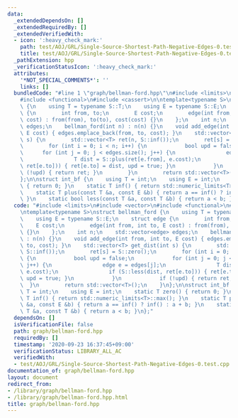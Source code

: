 ```yaml
---
data:
  _extendedDependsOn: []
  _extendedRequiredBy: []
  _extendedVerifiedWith:
  - icon: ':heavy_check_mark:'
    path: test/AOJ/GRL/Single-Source-Shortest-Path-Negative-Edges-0.test.cpp
    title: test/AOJ/GRL/Single-Source-Shortest-Path-Negative-Edges-0.test.cpp
  _pathExtension: hpp
  _verificationStatusIcon: ':heavy_check_mark:'
  attributes:
    '*NOT_SPECIAL_COMMENTS*': ''
    links: []
  bundledCode: "#line 1 \"graph/bellman-ford.hpp\"\n#include <limits>\n#include <vector>\n\
    #include <functional>\n#include <cassert>\n\ntemplate<typename S>\nstruct bellman_ford\
    \ {\n    using T = typename S::T;\n    using E = typename S::E;\n    struct edge\
    \ {\n        int from, to;\n        E cost;\n        edge(int from, int to, E\
    \ cost) : from(from), to(to), cost(cost) {}\n    };\n    int n;\n    std::vector<edge>\
    \ edges;\n    bellman_ford(int n) : n(n) {}\n    void add_edge(int from, int to,\
    \ E cost) { edges.emplace_back(from, to, cost); }\n    std::vector<T> get_dist(int\
    \ s) {\n        std::vector<T> ret(n, S::inf());\n        ret[s] = S::zero();\n\
    \        for (int i = 0; i < n; i++) {\n            bool upd = false;\n      \
    \      for (int j = 0; j < edges.size(); j++) {\n                edge e = edges[j];\n\
    \                T dist = S::plus(ret[e.from], e.cost);\n                if (S::less(dist,\
    \ ret[e.to])) { ret[e.to] = dist, upd = true; }\n            }\n            if\
    \ (!upd) { return ret; }\n        }\n        return std::vector<T>();\n    }\n\
    };\n\nstruct int_bf {\n    using T = int;\n    using E = int;\n    static T zero()\
    \ { return 0; }\n    static T inf() { return std::numeric_limits<T>::max(); }\n\
    \    static T plus(const T &a, const E &b) { return a == inf() ? inf() : a + b;\
    \ }\n    static bool less(const T &a, const T &b) { return a < b; }\n};\n"
  code: "#include <limits>\n#include <vector>\n#include <functional>\n#include <cassert>\n\
    \ntemplate<typename S>\nstruct bellman_ford {\n    using T = typename S::T;\n\
    \    using E = typename S::E;\n    struct edge {\n        int from, to;\n    \
    \    E cost;\n        edge(int from, int to, E cost) : from(from), to(to), cost(cost)\
    \ {}\n    };\n    int n;\n    std::vector<edge> edges;\n    bellman_ford(int n)\
    \ : n(n) {}\n    void add_edge(int from, int to, E cost) { edges.emplace_back(from,\
    \ to, cost); }\n    std::vector<T> get_dist(int s) {\n        std::vector<T> ret(n,\
    \ S::inf());\n        ret[s] = S::zero();\n        for (int i = 0; i < n; i++)\
    \ {\n            bool upd = false;\n            for (int j = 0; j < edges.size();\
    \ j++) {\n                edge e = edges[j];\n                T dist = S::plus(ret[e.from],\
    \ e.cost);\n                if (S::less(dist, ret[e.to])) { ret[e.to] = dist,\
    \ upd = true; }\n            }\n            if (!upd) { return ret; }\n      \
    \  }\n        return std::vector<T>();\n    }\n};\n\nstruct int_bf {\n    using\
    \ T = int;\n    using E = int;\n    static T zero() { return 0; }\n    static\
    \ T inf() { return std::numeric_limits<T>::max(); }\n    static T plus(const T\
    \ &a, const E &b) { return a == inf() ? inf() : a + b; }\n    static bool less(const\
    \ T &a, const T &b) { return a < b; }\n};"
  dependsOn: []
  isVerificationFile: false
  path: graph/bellman-ford.hpp
  requiredBy: []
  timestamp: '2020-09-23 16:37:45+09:00'
  verificationStatus: LIBRARY_ALL_AC
  verifiedWith:
  - test/AOJ/GRL/Single-Source-Shortest-Path-Negative-Edges-0.test.cpp
documentation_of: graph/bellman-ford.hpp
layout: document
redirect_from:
- /library/graph/bellman-ford.hpp
- /library/graph/bellman-ford.hpp.html
title: graph/bellman-ford.hpp
---
```

